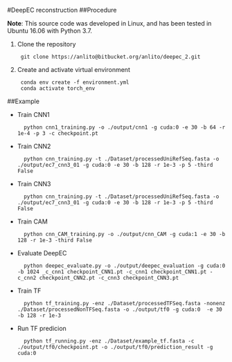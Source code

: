 #DeepEC reconstruction
##Procedure

**Note**: 
This source code was developed in Linux, and has been tested in Ubuntu 16.06 with Python 3.7.

1. Clone the repository

        git clone https://anlito@bitbucket.org/anlito/deepec_2.git

2. Create and activate virtual environment

        conda env create -f environment.yml
        conda activate torch_env


##Example


- Train CNN1

        python cnn1_training.py -o ./output/cnn1 -g cuda:0 -e 30 -b 64 -r 1e-4 -p 3 -c checkpoint.pt 

- Train CNN2

        python cnn_training.py -t ./Dataset/processedUniRefSeq.fasta -o ./output/ec7_cnn3_01 -g cuda:0 -e 30 -b 128 -r 1e-3 -p 5 -third False

- Train CNN3

        python cnn_training.py -t ./Dataset/processedUniRefSeq.fasta -o ./output/ec7_cnn3_01 -g cuda:0 -e 30 -b 128 -r 1e-3 -p 5 -third False

- Train CAM

        python cnn_CAM_training.py -o ./output/cnn_CAM -g cuda:1 -e 30 -b 128 -r 1e-3 -third False

- Evaluate DeepEC

        python deepec_evaluate.py -o ./output/deepec_evaluation -g cuda:0 -b 1024 _c_cnn1 checkpoint_CNN1.pt -c_cnn1 checkpoint_CNN1.pt -c_cnn2 checkpoint_CNN2.pt -c_cnn3 checkpoint_CNN3.pt

- Train TF

        python tf_training.py -enz ./Dataset/processedTFSeq.fasta -nonenz ./Dataset/processedNonTFSeq.fasta -o ./output/tf0 -g cuda:0  -e 30 -b 128 -r 1e-3

- Run TF predicion

        python tf_running.py -enz ./Dataset/example_tf.fasta -c ./output/tf0/checkpoint.pt -o ./output/tf0/prediction_result -g cuda:0